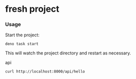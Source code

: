 # fresh project

### Usage

Start the project:

```
deno task start
```

This will watch the project directory and restart as necessary.

api

```
curl http://localhost:8000/api/hello
```
